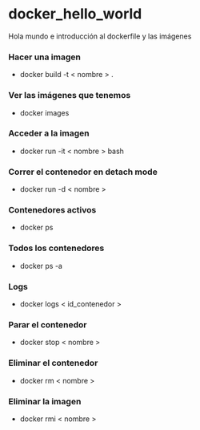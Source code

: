 # docker_hello_world
Hola mundo e introducción al dockerfile y las imágenes

### Hacer una imagen
* docker build -t < nombre > .

### Ver las imágenes que tenemos
* docker images

### Acceder a la imagen
* docker run -it < nombre > bash

### Correr el contenedor en detach mode
* docker run -d < nombre >

### Contenedores activos
* docker ps

### Todos los contenedores 
* docker ps -a

### Logs
* docker logs < id_contenedor >

### Parar el contenedor
* docker stop < nombre >

### Eliminar el contenedor
* docker rm < nombre >

### Eliminar la imagen
* docker rmi < nombre >
